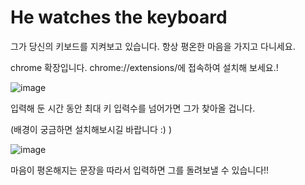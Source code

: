 # He watches the keyboard

그가 당신의 키보드를 지켜보고 있습니다. 항상 평온한 마음을 가지고 다니세요.

chrome 확장입니다. chrome://extensions/에 접속하여 설치해 보세요.!

![image](https://github.com/user-attachments/assets/245e28b0-3301-47e2-8c2c-5c4ebf7515d0)

입력해 둔 시간 동안 최대 키 입력수를 넘어가면 그가 찾아올 겁니다. 


(배경이 궁금하면 설치해보시길 바랍니다 :) )

![image](https://github.com/user-attachments/assets/b7ee5fee-68e1-4a9a-80c6-864be25942ab)

마음이 평온해지는 문장을 따라서 입력하면 그를 돌려보낼 수 있습니다!!
